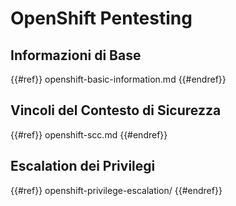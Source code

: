 # OpenShift Pentesting

## Informazioni di Base

{{#ref}}
openshift-basic-information.md
{{#endref}}

## Vincoli del Contesto di Sicurezza

{{#ref}}
openshift-scc.md
{{#endref}}

## Escalation dei Privilegi

{{#ref}}
openshift-privilege-escalation/
{{#endref}}
